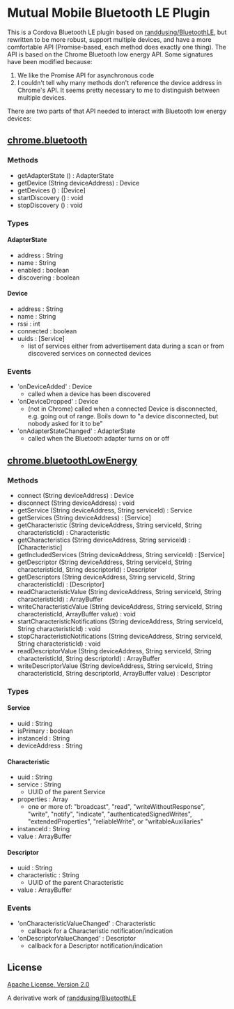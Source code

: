 Mutual Mobile Bluetooth LE Plugin
=================================

This is a Cordova Bluetooth LE plugin based on
[randdusing/BluetoothLE](https://github.com/randdusing/BluetoothLE), but
rewritten to be more robust, support multiple devices, and have a more
comfortable API (Promise-based, each method does exactly one thing). The API is
based on the Chrome Bluetooth low energy API. Some signatures have been
modified because:

1. We like the Promise API for asynchronous code
2. I couldn't tell why many methods don't reference the device address in
   Chrome's API. It seems pretty necessary to me to distinguish between
   multiple devices.

There are two parts of that API needed to interact with Bluetooth low
energy devices:


[chrome.bluetooth](https://developer.chrome.com/apps/bluetooth)
---------------------------------------------------------------


### Methods

* getAdapterState () : AdapterState
* getDevice (String deviceAddress) : Device
* getDevices () : [Device]
* startDiscovery () : void
* stopDiscovery () : void

### Types

#### AdapterState

* address : String
* name : String
* enabled : boolean
* discovering : boolean

#### Device

* address : String
* name : String
* rssi : int
* connected : boolean
* uuids : [Service]
  - list of services either from advertisement data during a scan or from
    discovered services on connected devices

### Events

* 'onDeviceAdded' : Device
  - called when a device has been discovered
* 'onDeviceDropped' : Device
  - (not in Chrome) called when a connected Device is disconnected, e.g. going
    out of range. Boils down to "a device disconnected, but nobody asked for it
    to be"
* 'onAdapterStateChanged' : AdapterState
  - called when the Bluetooth adapter turns on or off



[chrome.bluetoothLowEnergy](https://developer.chrome.com/apps/bluetoothLowEnergy)
---------------------------------------------------------------------------------


### Methods

* connect (String deviceAddress) : Device
* disconnect (String deviceAddress) : void
* getService (String deviceAddress, String serviceId) : Service
* getServices (String deviceAddress) : [Service]
* getCharacteristic (String deviceAddress, String serviceId, String characteristicId) : Characteristic
* getCharacteristics (String deviceAddress, String serviceId) : [Characteristic]
* getIncludedServices (String deviceAddress, String serviceId) : [Service]
* getDescriptor (String deviceAddress, String serviceId, String characteristicId, String descriptorId) : Descriptor
* getDescriptors (String deviceAddress, String serviceId, String characteristicId) : [Descriptor]
* readCharacteristicValue (String deviceAddress, String serviceId, String characteristicId) : ArrayBuffer
* writeCharacteristicValue (String deviceAddress, String serviceId, String characteristicId, ArrayBuffer value) : void
* startCharacteristicNotifications (String deviceAddress, String serviceId, String characteristicId) : void
* stopCharacteristicNotifications (String deviceAddress, String serviceId, String characteristicId) : void
* readDescriptorValue (String deviceAddress, String serviceId, String characteristicId, String descriptorId) : ArrayBuffer
* writeDescriptorValue (String deviceAddress, String serviceId, String characteristicId, String descriptorId, ArrayBuffer value) : Descriptor

### Types

#### Service

* uuid : String
* isPrimary : boolean
* instanceId : String
* deviceAddress : String

#### Characteristic

* uuid : String
* service : String
  - UUID of the parent Service
* properties : Array
  - one or more of: "broadcast", "read", "writeWithoutResponse", "write",
    "notify", "indicate", "authenticatedSignedWrites", "extendedProperties",
    "reliableWrite", or "writableAuxiliaries"
* instanceId : String
* value : ArrayBuffer

#### Descriptor

* uuid : String
* characteristic : String
  - UUID of the parent Characteristic
* value : ArrayBuffer

### Events

* 'onCharacteristicValueChanged' : Characteristic
  - callback for a Characteristic notification/indication
* 'onDescriptorValueChanged' : Descriptor
  - callback for a Descriptor notification/indication


License
-------

[Apache License, Version 2.0](https://www.apache.org/licenses/LICENSE-2.0.html)

A derivative work of [randdusing/BluetoothLE](https://github.com/randdusing/BluetoothLE)
